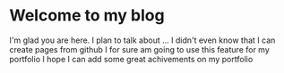 # Welcome to my blog

I'm glad you are here. I plan to talk about ...
I didn't even know that I can create pages from github
I for sure am going to use this feature for my portfolio
I hope I can add some great achivements on my portfolio

